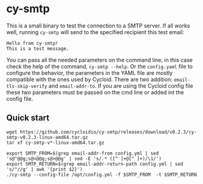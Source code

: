 # cy-smtp

This is a small binary to test the connection to a SMTP server.
If all works well, running `cy-smtp` will send to the specified recipient this test email:

```
Hello from cy-smtp!
This is a test message.
```

You can pass all the needed parameters on the command line, in this case check the help of the command, `cy-smtp --help`.
Or the `config.yaml` file to configure the behavior, the parameters in the YAML file are mostly compatible with the ones used by Cycloid.
There are two addition: `email-tls-skip-verify` and `email-addr-to`. If you are using the Cycloid config file these two parameters must be passed on the cmd line or added int the config file.


## Quick start

```
wget https://github.com/cycloidio/cy-smtp/releases/download/v0.2.3/cy-smtp-v0.2.3-linux-amd64.tar.gz
tar xf cy-smtp-v*-linux-amd64.tar.gz

export SMTP_FROM=$(grep email-addr-from config.yml | sed 's@"@@g;s@<@@g;s@>@@g' | sed -E 's/.* ([^ ]+@[^ ]+)/\1/')
export SMTP_RETURN=$(grep email-addr-return-path config.yml | sed 's/"//g' | awk '{print $2}')
./cy-smtp --config-file /opt/config.yml -f $SMTP_FROM  -t $SMTP_RETURN
```
